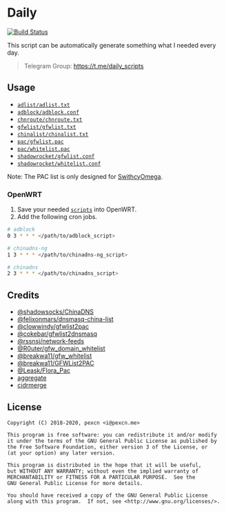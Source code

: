 # Daily

[![Build Status](https://travis-ci.org/pexcn/daily.svg?branch=master)](https://travis-ci.org/pexcn/daily)

This script can be automatically generate something what I needed every day.

> Telegram Group: https://t.me/daily_scripts

## Usage

- [`adlist/adlist.txt`](https://pexcn.me/daily/adlist/adlist.txt)
- [`adblock/adblock.conf`](https://pexcn.me/daily/adblock/adblock.conf)
- [`chnroute/chnroute.txt`](https://pexcn.me/daily/chnroute/chnroute.txt)
- [`gfwlist/gfwlist.txt`](https://pexcn.me/daily/gfwlist/gfwlist.txt)
- [`chinalist/chinalist.txt`](https://pexcn.me/daily/chinalist/chinalist.txt)
- [`pac/gfwlist.pac`](https://pexcn.me/daily/pac/gfwlist.pac)
- [`pac/whitelist.pac`](https://pexcn.me/daily/pac/whitelist.pac)
- [`shadowrocket/gfwlist.conf`](https://pexcn.me/daily/shadowrocket/gfwlist.conf)
- [`shadowrocket/whitelist.conf`](https://pexcn.me/daily/shadowrocket/whitelist.conf)

Note: The PAC list is only designed for [SwithcyOmega](https://github.com/FelisCatus/SwitchyOmega).

### OpenWRT

1. Save your needed [`scripts`](openwrt) into OpenWRT.
2. Add the following cron jobs.

```bash
# adblock
0 3 * * * </path/to/adblock_script>

# chinadns-ng
1 3 * * * </path/to/chinadns-ng_script>

# chinadns
2 3 * * * </path/to/chinadns_script>
```

## Credits

- [@shadowsocks/ChinaDNS](https://github.com/shadowsocks/ChinaDNS)
- [@felixonmars/dnsmasq-china-list](https://github.com/felixonmars/dnsmasq-china-list)
- [@clowwindy/gfwlist2pac](https://github.com/clowwindy/gfwlist2pac)
- [@cokebar/gfwlist2dnsmasq](https://github.com/cokebar/gfwlist2dnsmasq)
- [@rssnsj/network-feeds](https://github.com/rssnsj/network-feeds)
- [@R0uter/gfw_domain_whitelist](https://github.com/R0uter/gfw_domain_whitelist)
- [@breakwa11/gfw_whitelist](https://github.com/breakwa11/gfw_whitelist)
- [@breakwa11/GFWList2PAC](https://github.com/breakwa11/GFWList2PAC)
- [@Leask/Flora_Pac](https://github.com/Leask/Flora_Pac)
- [aggregate](https://ftp.isc.org/isc/aggregate/)
- [cidrmerge](http://cidrmerge.sourceforge.net)

## License

```
Copyright (C) 2018-2020, pexcn <i@pexcn.me>

This program is free software: you can redistribute it and/or modify
it under the terms of the GNU General Public License as published by
the Free Software Foundation, either version 3 of the License, or
(at your option) any later version.

This program is distributed in the hope that it will be useful,
but WITHOUT ANY WARRANTY; without even the implied warranty of
MERCHANTABILITY or FITNESS FOR A PARTICULAR PURPOSE.  See the
GNU General Public License for more details.

You should have received a copy of the GNU General Public License
along with this program.  If not, see <http://www.gnu.org/licenses/>.
```
